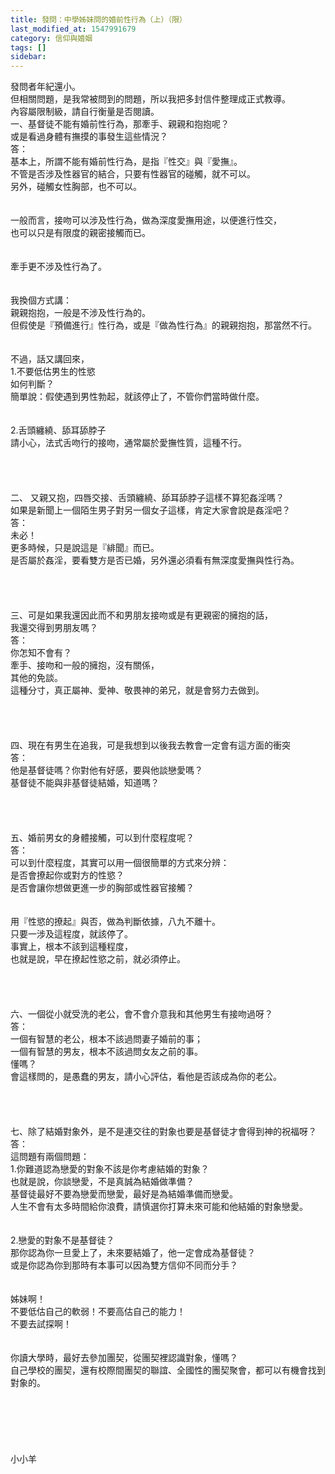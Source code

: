 ```yaml
---
title: 發問：中學姊妹問的婚前性行為（上）（限）
last_modified_at: 1547991679
category: 信仰與婚姻
tags: []
sidebar: 
---
```


<p>發問者年紀還小。<br/>但相關問題，是我常被問到的問題，所以我把多封信件整理成正式教導。<br/>內容屬限制級，請自行衡量是否閱讀。<br/><!--more-->一、基督徒不能有婚前性行為，那牽手、親親和抱抱呢？<br/>或是看過身體有撫摸的事發生這些情況？<br/>答：<br/>基本上，所謂不能有婚前性行為，是指『性交』與『愛撫』。<br/>不管是否涉及性器官的結合，只要有性器官的碰觸，就不可以。<br/>另外，碰觸女性胸部，也不可以。<br/> <br/><br/>一般而言，接吻可以涉及性行為，做為深度愛撫用途，以便進行性交，<br/>也可以只是有限度的親密接觸而已。<br/> <br/><br/>牽手更不涉及性行為了。<br/> <br/><br/>我換個方式講：<br/>親親抱抱，一般是不涉及性行為的。<br/>但假使是『預備進行』性行為，或是『做為性行為』的親親抱抱，那當然不行。<br/> <br/><br/>不過，話又講回來，<br/>1.不要低估男生的性慾<br/>如何判斷？<br/>簡單說：假使遇到男性勃起，就該停止了，不管你們當時做什麼。<br/> <br/><br/>2.舌頭纏繞、舔耳舔脖子<br/>請小心，法式舌吻行的接吻，通常屬於愛撫性質，這種不行。<br/><br/><br/><br/><br/>二、 又親又抱，四唇交接、舌頭纏繞、舔耳舔脖子這樣不算犯姦淫嗎？<br/>如果是新聞上一個陌生男子對另一個女子這樣，肯定大家會說是姦淫吧？<br/>答：<br/>未必！<br/>更多時候，只是說這是『緋聞』而已。<br/>是否屬於姦淫，要看雙方是否已婚，另外還必須看有無深度愛撫與性行為。<br/> <br/> <br/><br/><br/>三、可是如果我還因此而不和男朋友接吻或是有更親密的擁抱的話，<br/>我還交得到男朋友嗎？<br/>答：<br/>你怎知不會有？<br/>牽手、接吻和一般的擁抱，沒有關係，<br/>其他的免談。<br/>這種分寸，真正屬神、愛神、敬畏神的弟兄，就是會努力去做到。<br/> <br/><br/><br/> <br/>四、現在有男生在追我，可是我想到以後我去教會一定會有這方面的衝突<br/>答：<br/>他是基督徒嗎？你對他有好感，要與他談戀愛嗎？<br/>基督徒不能與非基督徒結婚，知道嗎？<br/> <br/> <br/><br/><br/>五、婚前男女的身體接觸，可以到什麼程度呢？<br/>答：<br/>可以到什麼程度，其實可以用一個很簡單的方式來分辨：<br/>是否會撩起你或對方的性慾？<br/>是否會讓你想做更進一步的胸部或性器官接觸？<br/> <br/><br/>用『性慾的撩起』與否，做為判斷依據，八九不離十。<br/>只要一涉及這程度，就該停了。<br/>事實上，根本不該到這種程度，<br/>也就是說，早在撩起性慾之前，就必須停止。<br/> <br/> <br/><br/><br/>六、一個從小就受洗的老公，會不會介意我和其他男生有接吻過呀？<br/>答：<br/>一個有智慧的老公，根本不該過問妻子婚前的事；<br/>一個有智慧的男友，根本不該過問女友之前的事。<br/>懂嗎？<br/>會這樣問的，是愚蠢的男友，請小心評估，看他是否該成為你的老公。<br/> <br/> <br/><br/><br/>七、除了結婚對象外，是不是連交往的對象也要是基督徒才會得到神的祝福呀？<br/>答：<br/>這問題有兩個問題：<br/>1.你難道認為戀愛的對象不該是你考慮結婚的對象？<br/>也就是說，你談戀愛，不是真誠為結婚做準備？<br/>基督徒最好不要為戀愛而戀愛，最好是為結婚準備而戀愛。<br/>人生不會有太多時間給你浪費，請慎選你打算未來可能和他結婚的對象戀愛。<br/> <br/><br/>2.戀愛的對象不是基督徒？<br/>那你認為你一旦愛上了，未來要結婚了，他一定會成為基督徒？<br/>或是你認為你到那時有本事可以因為雙方信仰不同而分手？<br/> <br/><br/>姊妹啊！<br/>不要低估自己的軟弱！不要高估自己的能力！<br/>不要去試探啊！<br/> <br/><br/>你讀大學時，最好去參加團契，從團契裡認識對象，懂嗎？<br/>自己學校的團契，還有校際間團契的聯誼、全國性的團契聚會，都可以有機會找到對象的。<br/><br/><br/><br/><br/><br/><br/>小小羊<br/><br/><br/><br/><br/><br/>
</p>